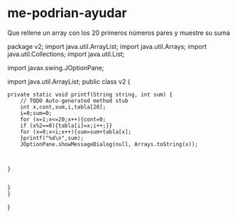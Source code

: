 # me-podrian-ayudar
Que rellene un array con los 20 primeros números pares y muestre su suma



package v2;
import java.util.ArrayList;
import java.util.Arrays;
import java.util.Collections;
import java.util.List;

import javax.swing.JOptionPane;

import java.util.ArrayList;
public class v2 {


	private static void printf(String string, int sum) {
		// TODO Auto-generated method stub
		int x,cont,sum,i,tabla[20];
		i=0;sum=0;
		for (x=1;x<=20;x++){cont=0;
		if (x%2==0){tabla[i]=x;i++;}}
		for (x=0;x<i;x++){sum=sum+tabla[x];
		}printf("%d\n",sum);
		JOptionPane.showMessageDialog(null, Arrays.toString(x));
		

		
	}

		
	}
	}

}
